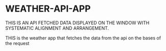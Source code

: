 # WEATHER-API-APP
THIS IS AN API FETCHED DATA DISPLAYED ON THE WINDOW WITH SYSTEMATIC ALIGNMENT AND ARRANGEMENT.


THIS is the weather app that fetches the data from the api on the bases of the request 
